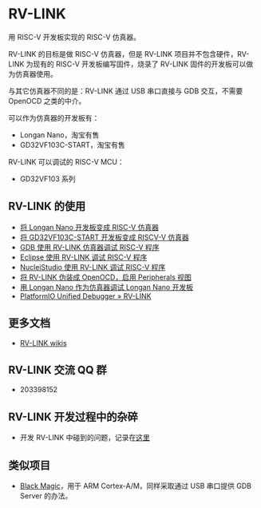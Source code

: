 # RV-LINK

用 RISC-V 开发板实现的 RISC-V 仿真器。

RV-LINK 的目标是做 RISC-V 仿真器，但是 RV-LINK 项目并不包含硬件，RV-LINK 为现有的 RISC-V 开发板编写固件，烧录了 RV-LINK 固件的开发板可以做为仿真器使用。

与其它仿真器不同的是：RV-LINK 通过 USB 串口直接与 GDB 交互，不需要 OpenOCD 之类的中介。

可以作为仿真器的开发板有：
- Longan Nano，淘宝有售
- GD32VF103C-START，淘宝有售

RV-LINK 可以调试的 RISC-V MCU：
- GD32VF103 系列

## RV-LINK 的使用

- [将 Longan Nano 开发板变成 RISC-V 仿真器](https://gitee.com/zoomdy/RV-LINK/wikis/将%20Longan%20Nano%20开发板变成%20RISC-V%20仿真器?sort_id=1667644)
- [将 GD32VF103C-START 开发板变成 RISCV-V 仿真器](https://gitee.com/zoomdy/RV-LINK/wikis/将%20GD32VF103C-START%20开发板变成%20RISCV-V%20仿真器?sort_id=1667646)
- [GDB 使用 RV-LINK 仿真器调试 RISC-V 程序](https://gitee.com/zoomdy/RV-LINK/wikis/GDB%20使用%20RV-LINK%20仿真器调试%20RISC-V%20程序?sort_id=1667650)
- [Eclipse 使用 RV-LINK 调试 RISC-V 程序](https://gitee.com/zoomdy/RV-LINK/wikis/Eclipse%20使用%20RV-LINK%20调试%20RISC-V%20程序?sort_id=1667649)
- [NucleiStudio 使用 RV-LINK 调试 RISC-V 程序](https://gitee.com/zoomdy/RV-LINK/wikis/NucleiStudio%20使用%20RV-LINK%20调试%20RISC-V%20程序?sort_id=1667651)
- [将 RV-LINK 伪装成 OpenOCD，启用 Peripherals 视图](https://gitee.com/zoomdy/RV-LINK/wikis/将%20RV-LINK%20伪装成%20OpenOCD%EF%BC%8C启用%20Peripherals%20视图?sort_id=1667653)
- [用 Longan Nano 作为仿真器调试 Longan Nano 开发板](http://longan.sipeed.com/zh/get_started/rv-link.html)
- [PlatformIO Unified Debugger » RV-LINK](https://docs.platformio.org/en/latest/plus/debug-tools/rv-link.html)

## 更多文档
 - [RV-LINK wikis](https://gitee.com/zoomdy/RV-LINK/wikis)

## RV-LINK 交流 QQ 群
 - 203398152

## RV-LINK 开发过程中的杂碎

- 开发 RV-LINK 中碰到的问题，记录在[这里](https://blog.csdn.net/zoomdy/article/category/9258422)

## 类似项目
- [Black Magic](https://github.com/blacksphere/blackmagic)，用于 ARM Cortex-A/M，同样采取通过 USB 串口提供 GDB Server 的办法。
